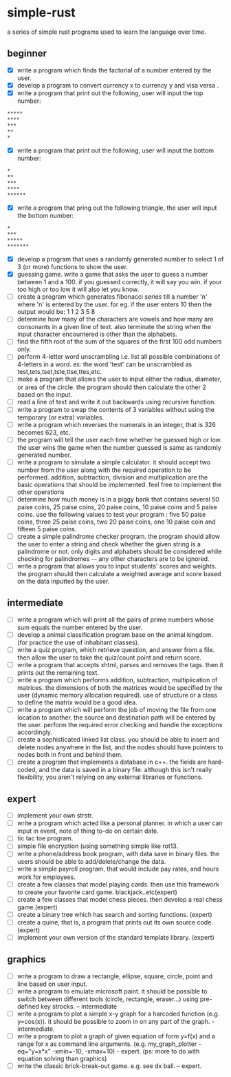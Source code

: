 # simple-rust
a series of simple rust programs used to learn the language over time.

## beginner
- [x] write a program which finds the factorial of a number entered by the user.
- [x] develop a program to convert currency x to currency y and visa versa .
- [x] write a program that print out the following, user will input the top number:
```
*****
****
***
**
*
```
- [x] write a program that print out the following, user will input the bottom number: 
```
*
**
***
****
******
```
- [x] write a program that pring out the following triangle, the user will input the bottom number:
```
*
***
*****
*******
```
- [x] develop a program that uses a randomly generated number to select 1 of 3 (or more) functions to show the user. 
- [x] guessing game. write a game that asks the user to guess a number between 1 and a 100. if you guessed correctly, it will say you win. if your too high or too low it will also let you know. 
- [ ] create a program which generates fibonacci series till a number 'n' where 'n' is entered by the user. for eg. if the user enters 10 then the output would be: 1 1 2 3 5 8 
- [ ] determine how many of the characters are vowels and how many are consonants in a given line of text. also terminate the string when the input character encountered is other than the alphabets.
- [ ] find the fifth root of the sum of the squares of the first 100 odd numbers only. 
- [ ] perform 4-letter word unscrambling i.e. list all possible combinations of 4-letters in a word. ex: the word 'test' can be unscrambled as test,tets,tset,tste,ttse,ttes,etc. 
- [ ] make a program that allows the user to input either the radius, diameter, or area of the circle. the program should then calculate the other 2 based on the input. 
- [ ] read a line of text and write it out backwards using recursive function. 
- [ ] write a program to swap the contents of 3 variables without using the temporary (or extra) variables. 
- [ ] write a program which reverses the numerals in an integer, that is 326 becomes 623, etc. 
- [ ] the program will tell the user each time whether he guessed high or low. the user wins the game when the number guessed is same as randomly generated number. 
- [ ] write a program to simulate a simple calculator. it should accept two number from the user along with the required operation to be performed. addition, subtraction, division and multiplication are the basic operations that should be implemented. feel free to implement the other operations 
- [ ] determine how much money is in a piggy bank that contains several 50 paise coins, 25 paise coins, 20 paise coins, 10 paise coins and 5 paise coins. use the following values to test your program : five 50 paise coins, three 25 paise coins, two 20 paise coins, one 10 paise coin and fifteen 5 paise coins. 
- [ ] create a simple palindrome checker program. the program should allow the user to enter a string and check whether the given string is a palindrome or not. only digits and alphabets should be considered while checking for palindromes -- any other characters are to be ignored. 
- [ ] write a program that allows you to input students' scores and weights. the program should then calculate a weighted average and score based on the data inputted by the user. 

## intermediate
- [ ] write a program which will print all the pairs of prime numbers whose sum equals the number entered by the user.
- [ ] develop a animal classification program base on the animal kingdom. (for practice the use of inhabitant classes).
- [ ] write a quiz program, which retrieve question, and answer from a file. then allow the user to take the quiz/count point and return score. 
- [ ] write a program that accepts xhtml, parses and removes the tags. then it prints out the remaining text. 
- [ ] write a program which performs addition, subtraction, multiplication of matrices. the dimensions of both the matrices would be specified by the user (dynamic memory allocation required). use of structure or a class to define the matrix would be a good idea. 
- [ ] write a program which will perform the job of moving the file from one location to another. the source and destination path will be entered by the user. perform the required error checking and handle the exceptions accordingly. 
- [ ] create a sophisticated linked list class. you should be able to insert and delete nodes anywhere in the list, and the nodes should have pointers to nodes both in front and behind them. 
- [ ] create a program that implements a database in c++. the fields are hard-coded, and the data is saved in a binary file. although this isn't really flexibility, you aren't relying on any external libraries or functions. 

## expert
- [ ] implement your own strstr.
- [ ] write a program which acted like a personal planner. in which a user can input in event, note of thing to-do on certain date.
- [ ] tic tac toe program.
- [ ] simple file encryption (using something simple like rot13.
- [ ] write a phone/address book program, with data save in binary files. the users should be able to add/delete/change the data.
- [ ] write a simple payroll program, that would include pay rates, and hours work for employees.
- [ ] create a few classes that model playing cards. then use this framework to create your favorite card game. blackjack..etc(expert)
- [ ] create a few classes that model chess pieces. then develop a real chess game.(expert)
- [ ] create a binary tree which has search and sorting functions. (expert)
- [ ] create a quine, that is, a program that prints out its own source code. (expert)
- [ ] implement your own version of the standard template library. (expert)

## graphics
- [ ] write a program to draw a rectangle, ellipse, square, circle, point and line based on user input. 
- [ ] write a program to emulate microsoft paint. it should be possible to switch between different tools (circle, rectangle, eraser...) using pre-defined key strocks. – intermediate
- [ ] write a program to plot a simple x-y graph for a harcoded function (e.g. y=cos(x)). it should be possible to zoom in on any part of the graph. - intermediate.
- [ ] write a program to plot a graph of given equation of form y=f(x) and a range for x as command line arguments. (e.g. my_graph_plotter -eq="y=x*x" -xmin=-10, -xmax=10) - expert. (ps: more to do with equation solving than graphics)
- [ ] write the classic brick-break-out game. e.g. see dx ball. – expert.

